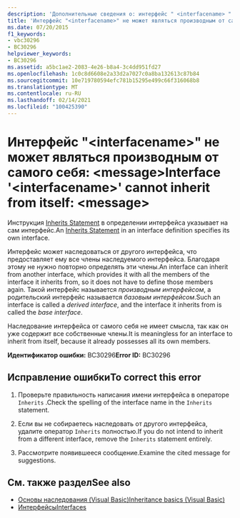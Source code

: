 ```yaml
---
description: 'Дополнительные сведения о: интерфейс " <interfacename> " не может наследовать от самого себя: <message>'
title: 'Интерфейс "<interfacename>" не может являться производным от самого себя: <message>'
ms.date: 07/20/2015
f1_keywords:
- vbc30296
- BC30296
helpviewer_keywords:
- BC30296
ms.assetid: a5bc1ae2-2083-4e26-b8a4-3c4dd951fd27
ms.openlocfilehash: 1c0c8d6608e2a33d2a7027c0a8ba132613c87b84
ms.sourcegitcommit: 10e719780594efc781b15295e499c66f316068b8
ms.translationtype: MT
ms.contentlocale: ru-RU
ms.lasthandoff: 02/14/2021
ms.locfileid: "100425390"
---
```

# <a name="interface-interfacename-cannot-inherit-from-itself-message"></a><span data-ttu-id="a493b-103">Интерфейс "\<interfacename>" не может являться производным от самого себя: \<message></span><span class="sxs-lookup"><span data-stu-id="a493b-103">Interface '\<interfacename>' cannot inherit from itself: \<message></span></span>

<span data-ttu-id="a493b-104">Инструкция [Inherits Statement](../language-reference/statements/inherits-statement.md) в определении интерфейса указывает на сам интерфейс.</span><span class="sxs-lookup"><span data-stu-id="a493b-104">An [Inherits Statement](../language-reference/statements/inherits-statement.md) in an interface definition specifies its own interface.</span></span>  
  
 <span data-ttu-id="a493b-105">Интерфейс может наследоваться от другого интерфейса, что предоставляет ему все члены наследуемого интерфейса. Благодаря этому не нужно повторно определять эти члены.</span><span class="sxs-lookup"><span data-stu-id="a493b-105">An interface can inherit from another interface, which provides it with all the members of the interface it inherits from, so it does not have to define those members again.</span></span> <span data-ttu-id="a493b-106">Такой интерфейс называется *производным интерфейсом*, а родительский интерфейс называется *базовым интерфейсом*.</span><span class="sxs-lookup"><span data-stu-id="a493b-106">Such an interface is called a *derived interface*, and the interface it inherits from is called the *base interface*.</span></span>  
  
 <span data-ttu-id="a493b-107">Наследование интерфейса от самого себя не имеет смысла, так как он уже содержит все собственные члены.</span><span class="sxs-lookup"><span data-stu-id="a493b-107">It is meaningless for an interface to inherit from itself, because it already possesses all its own members.</span></span>  
  
 <span data-ttu-id="a493b-108">**Идентификатор ошибки:** BC30296</span><span class="sxs-lookup"><span data-stu-id="a493b-108">**Error ID:** BC30296</span></span>  
  
## <a name="to-correct-this-error"></a><span data-ttu-id="a493b-109">Исправление ошибки</span><span class="sxs-lookup"><span data-stu-id="a493b-109">To correct this error</span></span>  
  
1. <span data-ttu-id="a493b-110">Проверьте правильность написания имени интерфейса в операторе `Inherits` .</span><span class="sxs-lookup"><span data-stu-id="a493b-110">Check the spelling of the interface name in the `Inherits` statement.</span></span>  
  
2. <span data-ttu-id="a493b-111">Если вы не собираетесь наследовать от другого интерфейса, удалите оператор `Inherits` полностью.</span><span class="sxs-lookup"><span data-stu-id="a493b-111">If you do not intend to inherit from a different interface, remove the `Inherits` statement entirely.</span></span>  
  
3. <span data-ttu-id="a493b-112">Рассмотрите появившееся сообщение.</span><span class="sxs-lookup"><span data-stu-id="a493b-112">Examine the cited message for suggestions.</span></span>  
  
## <a name="see-also"></a><span data-ttu-id="a493b-113">См. также раздел</span><span class="sxs-lookup"><span data-stu-id="a493b-113">See also</span></span>

- [<span data-ttu-id="a493b-114">Основы наследования (Visual Basic)</span><span class="sxs-lookup"><span data-stu-id="a493b-114">Inheritance basics (Visual Basic)</span></span>](../programming-guide/language-features/objects-and-classes/inheritance-basics.md)
- [<span data-ttu-id="a493b-115">Интерфейсы</span><span class="sxs-lookup"><span data-stu-id="a493b-115">Interfaces</span></span>](../programming-guide/language-features/interfaces/index.md)
